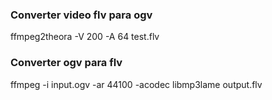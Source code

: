 ### Converter video flv para ogv

ffmpeg2theora -V 200 -A 64 test.flv

### Converter ogv para flv

ffmpeg -i input.ogv -ar 44100 -acodec libmp3lame output.flv




